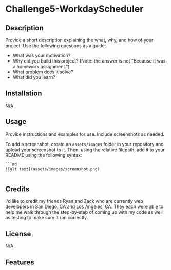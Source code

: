 # Challenge5-WorkdayScheduler

## Description

Provide a short description explaining the what, why, and how of your project. Use the following questions as a guide:

- What was your motivation?
- Why did you build this project? (Note: the answer is not "Because it was a homework assignment.")
- What problem does it solve?
- What did you learn?


## Installation

N/A

## Usage

Provide instructions and examples for use. Include screenshots as needed.

To add a screenshot, create an `assets/images` folder in your repository and upload your screenshot to it. Then, using the relative filepath, add it to your README using the following syntax:

    ```md
    ![alt text](assets/images/screenshot.png)
    ```

## Credits

I'd like to credit my friends Ryan and Zack who are currently web developers in San Diego, CA and Los Angeles, CA.  They each were able to help me walk through the step-by-step of coming up with my code as well as testing to make sure it ran correctly.  

## License

N/A


## Features



